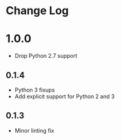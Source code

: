 # Change Log

# 1.0.0

* Drop Python 2.7 support

## 0.1.4

- Python 3 fixups
- Add explicit support for Python 2 and 3

## 0.1.3

- Minor linting fix
